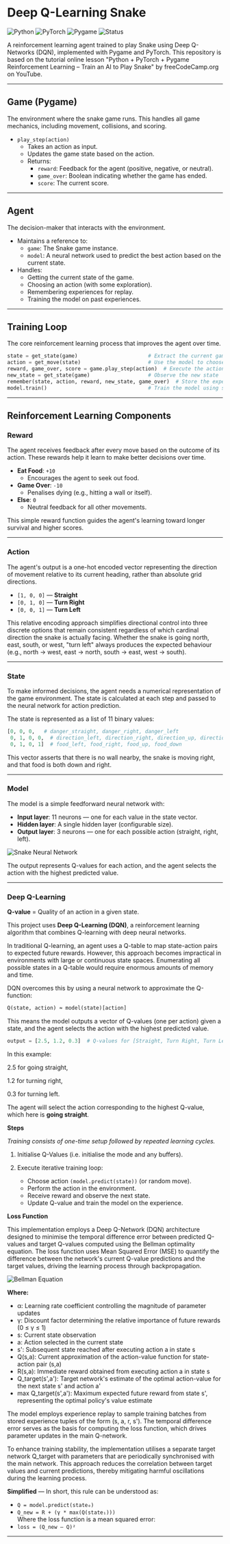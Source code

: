 # Deep Q-Learning Snake

![Python](https://img.shields.io/badge/Python-3.10+-blue?logo=python&logoColor=white)
![PyTorch](https://img.shields.io/badge/PyTorch-Deep_Learning-red?logo=pytorch&logoColor=white)
![Pygame](https://img.shields.io/badge/Pygame-Game_Engine-green?logo=pygame&logoColor=white)
![Status](https://img.shields.io/badge/Status-Training_in_Progress-orange)

A reinforcement learning agent trained to play Snake using Deep Q-Networks (DQN), implemented with Pygame and PyTorch. This repository is based on the tutorial online lesson "Python + PyTorch + Pygame Reinforcement Learning – Train an AI to Play Snake" by freeCodeCamp.org on YouTube.

---

## Game (Pygame)

The environment where the snake game runs. This handles all game mechanics, including movement, collisions, and scoring.

- `play_step(action)`
  - Takes an action as input.
  - Updates the game state based on the action.
  - Returns:
    - `reward`: Feedback for the agent (positive, negative, or neutral).
    - `game_over`: Boolean indicating whether the game has ended.
    - `score`: The current score.

---

## Agent

The decision-maker that interacts with the environment.

- Maintains a reference to:
  - `game`: The Snake game instance.
  - `model`: A neural network used to predict the best action based on the current state.
- Handles:
  - Getting the current state of the game.
  - Choosing an action (with some exploration).
  - Remembering experiences for replay.
  - Training the model on past experiences.

---

## Training Loop

The core reinforcement learning process that improves the agent over time.

```python
state = get_state(game)                       # Extract the current game state
action = get_move(state)                      # Use the model to choose the best action
reward, game_over, score = game.play_step(action)  # Execute the action in the game
new_state = get_state(game)                   # Observe the new state
remember(state, action, reward, new_state, game_over)  # Store the experience
model.train()                                 # Train the model using stored experiences
```

---

## Reinforcement Learning Components

### Reward

The agent receives feedback after every move based on the outcome of its action. These rewards help it learn to make better decisions over time.

- **Eat Food**: `+10`
  - Encourages the agent to seek out food.
- **Game Over**: `-10`
  - Penalises dying (e.g., hitting a wall or itself).
- **Else**: `0`
  - Neutral feedback for all other movements.

This simple reward function guides the agent's learning toward longer survival and higher scores.

---

### Action

The agent's output is a one-hot encoded vector representing the direction of movement relative to its current heading, rather than absolute grid directions.

- `[1, 0, 0]` — **Straight**
- `[0, 1, 0]` — **Turn Right**
- `[0, 0, 1]` — **Turn Left**

This relative encoding approach simplifies directional control into three discrete options that remain consistent regardless of which cardinal direction the snake is actually facing. Whether the snake is going north, east, south, or west, "turn left" always produces the expected behaviour (e.g., north → west, east → north, south → east, west → south).

---

### State

To make informed decisions, the agent needs a numerical representation of the game environment. The state is calculated at each step and passed to the neural network for action prediction.

The state is represented as a list of 11 binary values:

```python
[0, 0, 0,   # danger_straight, danger_right, danger_left
 0, 1, 0, 0,  # direction_left, direction_right, direction_up, direction_down
 0, 1, 0, 1]  # food_left, food_right, food_up, food_down
```

This vector asserts that there is no wall nearby, the snake is moving right, and that food is both down and right.

---

### Model

The model is a simple feedforward neural network with:

- **Input layer**: 11 neurons — one for each value in the state vector.
- **Hidden layer**: A single hidden layer (configurable size).
- **Output layer**: 3 neurons — one for each possible action (straight, right, left).

![Snake Neural Network](images/Snake-Neural-Network.png)

The output represents Q-values for each action, and the agent selects the action with the highest predicted value.


---

### Deep Q-Learning

**Q-value** = Quality of an action in a given state.

This project uses **Deep Q-Learning (DQN)**, a reinforcement learning algorithm that combines Q-learning with deep neural networks.

In traditional Q-learning, an agent uses a Q-table to map state-action pairs to expected future rewards. However, this approach becomes impractical in environments with large or continuous state spaces. Enumerating all possible states in a Q-table would require enormous amounts of memory and time.

DQN overcomes this by using a neural network to approximate the Q-function:

```python
Q(state, action) ≈ model(state)[action]
```

This means the model outputs a vector of Q-values (one per action) given a state, and the agent selects the action with the highest predicted value.

```python
output = [2.5, 1.2, 0.3]  # Q-values for [Straight, Turn Right, Turn Left]
```

In this example:

2.5 for going straight,

1.2 for turning right,

0.3 for turning left.

The agent will select the action corresponding to the highest Q-value, which here is **going straight**.

**Steps**

*Training consists of one-time setup followed by repeated learning cycles.*

1. Initialise Q-Values (i.e. initialise the mode and any buffers).
2. Execute iterative training loop:
   
   - Choose action `(model.predict(state))` (or random move).
   - Perform the action in the environment.
   - Receive reward and observe the next state.
   - Update Q-value and train the model on the experience.

**Loss Function**

This implementation employs a Deep Q-Network (DQN) architecture designed to minimise the temporal difference error between predicted Q-values and target Q-values computed using the Bellman optimality equation. The loss function uses Mean Squared Error (MSE) to quantify the difference between the network's current Q-value predictions and the target values, driving the learning process through backpropagation.

![Bellman Equation](images/Bellman.png)

**Where:**

- α: Learning rate coefficient controlling the magnitude of parameter updates
- γ: Discount factor determining the relative importance of future rewards (0 ≤ γ ≤ 1)
- s: Current state observation
- a: Action selected in the current state
- s': Subsequent state reached after executing action a in state s
- Q(s,a): Current approximation of the action-value function for state-action pair (s,a)
- R(s,a): Immediate reward obtained from executing action a in state s
- Q_target(s',a'): Target network's estimate of the optimal action-value for the next state s' and action a'
- max Q_target(s',a'): Maximum expected future reward from state s', representing the optimal policy's value estimate

The model employs experience replay to sample training batches from stored experience tuples of the form (s, a, r, s'). The temporal difference error serves as the basis for computing the loss function, which drives parameter updates in the main Q-network.

To enhance training stability, the implementation utilises a separate target network Q_target with parameters that are periodically synchronised with the main network. This approach reduces the correlation between target values and current predictions, thereby mitigating harmful oscillations during the learning process.

**Simplified** — In short, this rule can be understood as:
  - `Q = model.predict(state₀)`
  - `Q_new = R + (γ * max(Q(state₁)))`  
Where the loss function is a mean squared error:
  - `loss = (Q_new — Q)²`


---


